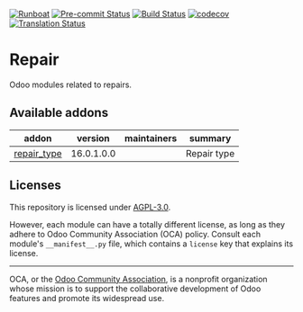 
[![Runboat](https://img.shields.io/badge/runboat-Try%20me-875A7B.png)](https://runboat.odoo-community.org/builds?repo=OCA/repair&target_branch=16.0)
[![Pre-commit Status](https://github.com/OCA/repair/actions/workflows/pre-commit.yml/badge.svg?branch=16.0)](https://github.com/OCA/repair/actions/workflows/pre-commit.yml?query=branch%3A16.0)
[![Build Status](https://github.com/OCA/repair/actions/workflows/test.yml/badge.svg?branch=16.0)](https://github.com/OCA/repair/actions/workflows/test.yml?query=branch%3A16.0)
[![codecov](https://codecov.io/gh/OCA/repair/branch/16.0/graph/badge.svg)](https://codecov.io/gh/OCA/repair)
[![Translation Status](https://translation.odoo-community.org/widgets/repair-16-0/-/svg-badge.svg)](https://translation.odoo-community.org/engage/repair-16-0/?utm_source=widget)

<!-- /!\ do not modify above this line -->

# Repair

Odoo modules related to repairs.

<!-- /!\ do not modify below this line -->

<!-- prettier-ignore-start -->

[//]: # (addons)

Available addons
----------------
addon | version | maintainers | summary
--- | --- | --- | ---
[repair_type](repair_type/) | 16.0.1.0.0 |  | Repair type

[//]: # (end addons)

<!-- prettier-ignore-end -->

## Licenses

This repository is licensed under [AGPL-3.0](LICENSE).

However, each module can have a totally different license, as long as they adhere to Odoo Community Association (OCA)
policy. Consult each module's `__manifest__.py` file, which contains a `license` key
that explains its license.

----
OCA, or the [Odoo Community Association](http://odoo-community.org/), is a nonprofit
organization whose mission is to support the collaborative development of Odoo features
and promote its widespread use.
